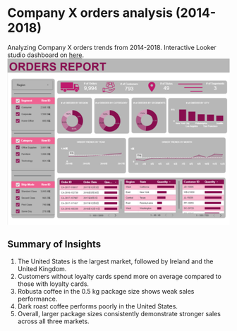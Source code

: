 # Company X orders analysis (2014-2018)
Analyzing Company X orders trends from 2014-2018. Interactive Looker studio dashboard on [here](https://lookerstudio.google.com/u/0/reporting/5f4a67cf-30aa-44d8-940a-3c2cd0da82cf/page/ac9XF/edit).
![Excel Dashboard Preview](Lookerstudio.png)  
## Summary of Insights
1. The United States is the largest market, followed by Ireland and the United Kingdom.
2. Customers without loyalty cards spend more on average compared to those with loyalty cards.
3. Robusta coffee in the 0.5 kg package size shows weak sales performance.
4. Dark roast coffee performs poorly in the United States.
5. Overall, larger package sizes consistently demonstrate stronger sales across all three markets.
